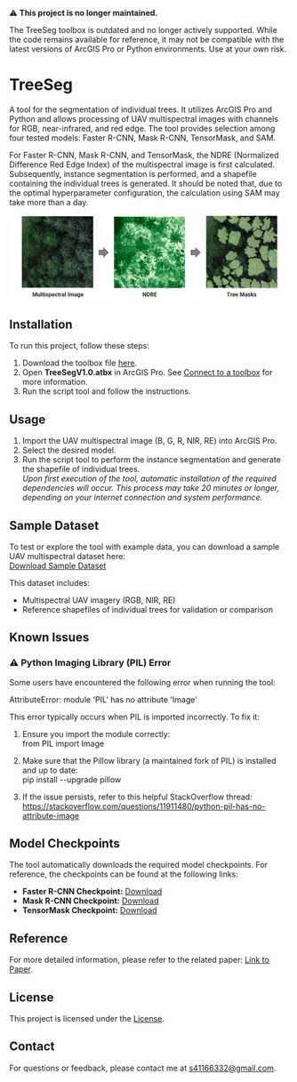 ⚠️ **This project is no longer maintained.**

The TreeSeg toolbox is outdated and no longer actively supported. While the code remains available for reference, it may not be compatible with the latest versions of ArcGIS Pro or Python environments. Use at your own risk.


# TreeSeg

A tool for the segmentation of individual trees. It utilizes ArcGIS Pro and Python and allows processing of UAV multispectral images with channels for RGB, near-infrared, and red edge. The tool provides selection among four tested models: Faster R-CNN, Mask R-CNN, TensorMask, and SAM.

For Faster R-CNN, Mask R-CNN, and TensorMask, the NDRE (Normalized Difference Red Edge Index) of the multispectral image is first calculated. Subsequently, instance segmentation is performed, and a shapefile containing the individual trees is generated. It should be noted that, due to the optimal hyperparameter configuration, the calculation using SAM may take more than a day.


![Tree Segmentation Example](img/example.PNG)

## Installation

To run this project, follow these steps:

1. Download the toolbox file [here](https://github.com/soenke-sp/TreeSeg/raw/main/toolbox/TreeSegV1.0.atbx).
2. Open **TreeSegV1.0.atbx** in ArcGIS Pro. See [Connect to a toolbox](https://pro.arcgis.com/en/pro-app/latest/help/projects/connect-to-a-toolbox.htm) for more information.
3. Run the script tool and follow the instructions.

## Usage

1. Import the UAV multispectral image (B, G, R, NIR, RE) into ArcGIS Pro.
2. Select the desired model.
3. Run the script tool to perform the instance segmentation and generate the shapefile of individual trees.  
*Upon first execution of the tool, automatic installation of the required dependencies will occur. This process may take 20 minutes or longer, depending on your internet connection and system performance.*

## Sample Dataset

To test or explore the tool with example data, you can download a sample UAV multispectral dataset here:  
[Download Sample Dataset](https://drive.google.com/drive/folders/1zVivpB2eWIkmrnZjwLGzCz__ZCXt_OKB?usp=drive_link)

This dataset includes:

- Multispectral UAV imagery (RGB, NIR, RE)
- Reference shapefiles of individual trees for validation or comparison

## Known Issues

### ⚠️ Python Imaging Library (PIL) Error

Some users have encountered the following error when running the tool:

AttributeError: module 'PIL' has no attribute 'Image'

This error typically occurs when PIL is imported incorrectly. To fix it:

1. Ensure you import the module correctly:  
   from PIL import Image

2. Make sure that the Pillow library (a maintained fork of PIL) is installed and up to date:  
   pip install --upgrade pillow

3. If the issue persists, refer to this helpful StackOverflow thread:  
   https://stackoverflow.com/questions/11911480/python-pil-has-no-attribute-image

## Model Checkpoints
The tool automatically downloads the required model checkpoints. For reference, the checkpoints can be found at the following links:

- **Faster R-CNN Checkpoint:** [Download](https://drive.google.com/file/d/10PO1XyerhIF8UV9DqO1B04AntQLI8R2E/view?usp=drive_link)
- **Mask R-CNN Checkpoint:** [Download](https://drive.google.com/file/d/1RkKmjvdPF53ebsneKzTk6H8s5AnfQQj3/view?usp=drive_link)
- **TensorMask Checkpoint:** [Download](https://drive.google.com/file/d/1FbUYydl0aXa5xQQ7c1wlmH9ZobPE4Ygh/view?usp=drive_link)


## Reference
For more detailed information, please refer to the related paper: [Link to Paper](https://www.mdpi.com/2072-4292/16/19/3660).

## License

This project is licensed under the [License](LICENSE).

## Contact

For questions or feedback, please contact me at [s41166332@gmail.com](mailto:s41166332@gmail.com).
